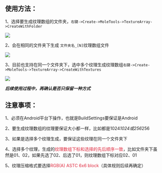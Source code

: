 

## 使用方法：
1、选择要生成纹理数组的文件夹，`右键->Create->MoleTools->TextureArray->CreateWithFolder`

![](https://cdn.nlark.com/yuque/0/2024/png/22817384/1712743762469-f6f54b41-7c8b-4e11-873d-deba71a4092d.png)



2、会在相同的文件夹下生成 `文件夹名_[N]`纹理数组文件

![](https://cdn.nlark.com/yuque/0/2024/png/22817384/1712743986881-b2ba7f42-e708-4353-9524-d4c5cd92ac8d.png)



3、目前也支持在同一个文件夹下，选中多个纹理生成纹理数组`右键->Create->MoleTools->TextureArray->CreateWithTextures`

![](https://cdn.nlark.com/yuque/0/2024/png/22817384/1712744610760-e3e655eb-b1ce-4d6c-a70c-c734633e2d52.png)



_**后续使用过程中，再确认是否只保留一种方式**_



## 注意事项：
1、必须在Android平台下操作，也就是BuildSettings要保证是Android

2、要生成纹理数组的纹理要保证大小都一样，比如都是1024*1024或256*256

3、如果是选择多个纹理生成，要保证这些纹理在同一个文件夹下

4、选择多个纹理，生成的<font style="color:#DF2A3F;">纹理数组下标和选择的先后顺序一致</font>，比如文件夹下虽然是01、02，如果先选了02、后选了01，则纹理数组下标对应02、01

5、纹理压缩格式要选择<font style="color:#DF2A3F;">RGB(A) ASTC 6x6 block</font>（具体规则后续再确定）



